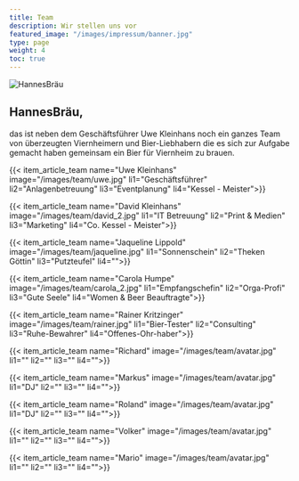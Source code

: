 ```yaml
---
title: Team
description: Wir stellen uns vor
featured_image: "/images/impressum/banner.jpg"
type: page
weight: 4
toc: true
---
```


<article>
    <a class="db pv4 ph3 ph0-l no-underline black">
      <div class="flex flex-column flex-row-ns">
        <div class="pr3-ns mb4 mb0-ns w-100 w-60-ns">
          <img src="/images/logo.png" class="db" alt="HannesBräu">
        </div>
        <div class="w-100 w-60-ns pl3-ns">
          <h1 class="f3 fw1 baskerville mt0 lh-title" style = "text-align: left">HannesBräu,</h1>
          <p class="f6 f5-l lh-copy" style = "text-align: left">
            das ist neben dem Geschäftsführer Uwe Kleinhans noch ein ganzes Team von überzeugten Viernheimern und Bier-Liebhabern die es sich zur Aufgabe gemacht haben gemeinsam ein Bier für Viernheim zu brauen.
          </p>
        </div>
      </div>
    </a>
  </article>

{{< item_article_team name="Uwe Kleinhans" image="/images/team/uwe.jpg" li1="Geschäftsführer" li2="Anlagenbetreuung" li3="Eventplanung" li4="Kessel - Meister">}}

{{< item_article_team name="David Kleinhans" image="/images/team/david_2.jpg" li1="IT Betreuung" li2="Print & Medien" li3="Marketing" li4="Co. Kessel - Meister">}}

{{< item_article_team name="Jaqueline Lippold" image="/images/team/jaqueline.jpg" li1="Sonnenschein" li2="Theken Göttin" li3="Putzteufel" li4="">}}

{{< item_article_team name="Carola Humpe" image="/images/team/carola_2.jpg" li1="Empfangschefin" li2="Orga-Profi" li3="Gute Seele" li4="Women & Beer Beauftragte">}}

{{< item_article_team name="Rainer Kritzinger" image="/images/team/rainer.jpg" li1="Bier-Tester" li2="Consulting" li3="Ruhe-Bewahrer" li4="Offenes-Ohr-haber">}}

{{< item_article_team name="Richard" image="/images/team/avatar.jpg" li1="" li2="" li3="" li4="">}}

{{< item_article_team name="Markus" image="/images/team/avatar.jpg" li1="DJ" li2="" li3="" li4="">}}

{{< item_article_team name="Roland" image="/images/team/avatar.jpg" li1="DJ" li2="" li3="" li4="">}}

{{< item_article_team name="Volker" image="/images/team/avatar.jpg" li1="" li2="" li3="" li4="">}}

{{< item_article_team name="Mario" image="/images/team/avatar.jpg" li1="" li2="" li3="" li4="">}}
